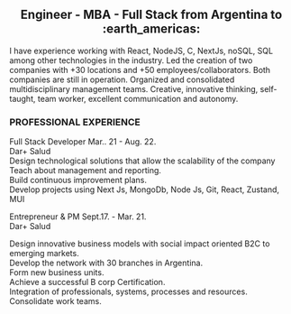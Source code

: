 

<h2 align="center">
Engineer - MBA - Full Stack from Argentina to :earth_americas:
</h2>


<p> I have experience working with React, NodeJS, C, NextJs, noSQL, SQL among other technologies in the industry. Led the creation of two companies with +30 locations and +50 employees/collaborators. Both companies are still in operation. Organized and consolidated multidisciplinary management teams.
Creative, innovative thinking, self-taught, team worker, excellent communication and autonomy.</p>

<h3>PROFESSIONAL EXPERIENCE</h3>
<p>
Full Stack Developer	          							Mar.. 21 - Aug. 22. <br/>
Dar+ Salud<br/>
Design technological solutions that allow the scalability of the company<br/>
Teach about management and reporting.<br/>
Build continuous improvement plans.<br/>
Develop projects using Next Js, MongoDb, Node Js, Git, React, Zustand, MUI<br/>

Entrepreneur & PM								Sept.17. - Mar. 21. <br/>
Dar+ Salud<br/>

Design innovative business models with social impact oriented B2C to emerging markets.<br/>
Develop the network with 30 branches in Argentina.<br/>
Form new business units.<br/>
Achieve a successful B corp Certification.<br/>
Integration of professionals, systems, processes and resources.<br/>
Consolidate work teams.<br/>
</p>
